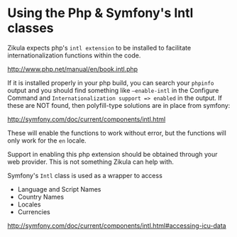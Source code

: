 Using the Php & Symfony's Intl classes
======================================

Zikula expects php's `intl extension` to be installed to facilitate internationalization functions within the code.

http://www.php.net/manual/en/book.intl.php

If it is installed properly in your php build, you can search your `phpinfo` output and you should find something like
`—enable-intl` in the Configure Command and `Internationalization support => enabled` in the output. If these are NOT
found, then polyfill-type solutions are in place from symfony:

http://symfony.com/doc/current/components/intl.html

These will enable the functions to work without error, but the functions will only work for the `en` locale.

Support in enabling this php extension should be obtained through your web provider. This is not something Zikula
can help with. 


Symfony's `Intl` class is used as a wrapper to access
 - Language and Script Names
 - Country Names
 - Locales
 - Currencies

http://symfony.com/doc/current/components/intl.html#accessing-icu-data
